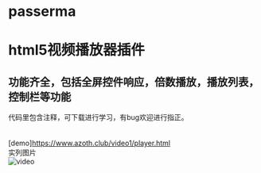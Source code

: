 # passerma
html5视频播放器插件
======
功能齐全，包括全屏控件响应，倍数播放，播放列表，控制栏等功能
----
代码里包含注释，可下载进行学习，有bug欢迎进行指正。
<br><br><br>
[demo]https://www.azoth.club/video1/player.html
<br>
实列图片
<br>
![video](https://www.azoth.club/img/video.png)
